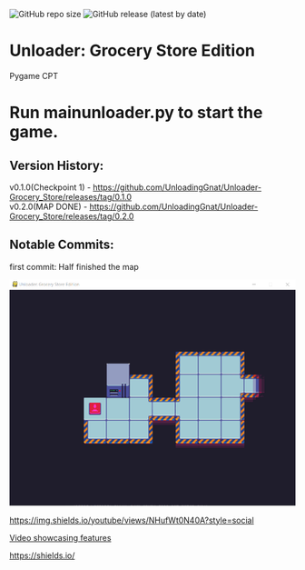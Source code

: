 ![GitHub repo size](https://img.shields.io/github/repo-size/UnloadingGnat/Unloader-Grocery_Store)
![GitHub release (latest by date)](https://img.shields.io/github/v/release/UnloadingGnat/Unloader-Grocery_Store)


# Unloader: Grocery Store Edition
Pygame CPT



# Run mainunloader.py to start the game.



## Version History:
v0.1.0(Checkpoint 1) - https://github.com/UnloadingGnat/Unloader-Grocery_Store/releases/tag/0.1.0       
v0.2.0(MAP DONE) - https://github.com/UnloadingGnat/Unloader-Grocery_Store/releases/tag/0.2.0


## Notable Commits:
first commit: Half finished the map


![Image of Map](https://raw.githubusercontent.com/UnloadingGnat/Unloader-Grocery_Store/master/unloader8.png)

https://img.shields.io/youtube/views/NHufWt0N40A?style=social

[Video showcasing features](http://thegnat.pythonanywhere.com/about)





https://shields.io/
